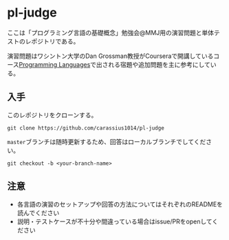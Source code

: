 # pl-judge

ここは「プログラミング言語の基礎概念」勉強会@MMJ用の演習問題と単体テストのレポジトリである。

演習問題はワシントン大学のDan Grossman教授がCourseraで開講しているコース[Programming Languages](https://www.coursera.org/learn/programming-languages)で出される宿題や追加問題を主に参考にしている。

## 入手
このレポジトリをクローンする。
```
git clone https://github.com/carassius1014/pl-judge
```
`master`ブランチは随時更新するため、回答はローカルブランチでしてください。
```
git checkout -b <your-branch-name>
```

## 注意
- 各言語の演習のセットアップや回答の方法についてはそれぞれのREADMEを読んでください
- 説明・テストケースが不十分や間違っている場合はissue/PRをopenしてください




